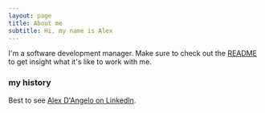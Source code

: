 ```yaml
---
layout: page
title: About me
subtitle: Hi, my name is Alex
---
```


I'm a software development manager. Make sure to check out the [README](https://www.alexdangelo.com/manager-readme-for-alex-dangelo/) to get insight what it's like to work with me.

### my history

Best to see [Alex D'Angelo on LinkedIn](https://www.linkedin.com/in/alexdangelo/).
